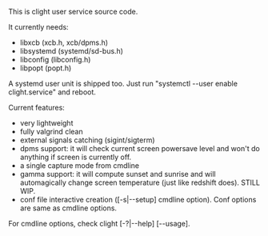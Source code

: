 This is clight user service source code.

It currently needs:
* libxcb (xcb.h, xcb/dpms.h)
* libsystemd (systemd/sd-bus.h)
* libconfig (libconfig.h)
* libpopt (popt.h)

A systemd user unit is shipped too. Just run "systemctl --user enable clight.service" and reboot.

Current features:
* very lightweight
* fully valgrind clean
* external signals catching (sigint/sigterm)
* dpms support: it will check current screen powersave level and won't do anything if screen is currently off.
* a single capture mode from cmdline
* gamma support: it will compute sunset and sunrise and will automagically change screen temperature (just like redshift does). STILL WIP.
* conf file interactive creation ([-s|--setup] cmdline option). Conf options are same as cmdline options.

For cmdline options, check clight [-?|--help] [--usage].
